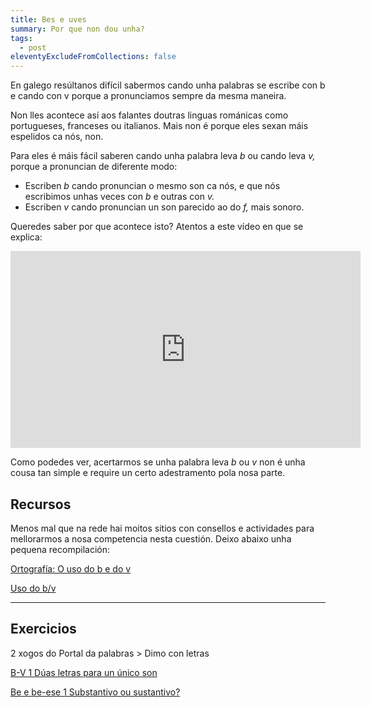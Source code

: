 ```yaml
---
title: Bes e uves
summary: Por que non dou unha?
tags:
  - post
eleventyExcludeFromCollections: false
---
```

En galego resúltanos difícil sabermos cando unha palabras se escribe con b e cando con v porque a pronunciamos sempre da mesma maneira. 

Non lles acontece así aos falantes doutras linguas románicas como portugueses, franceses ou italianos. Mais non é porque eles sexan máis espelidos ca nós, non.

Para eles é máis fácil saberen cando unha palabra leva *b* ou cando leva *v,* porque a pronuncian de diferente modo:   

* Escriben *b* cando pronuncian o mesmo son ca nós, e que nós escribimos unhas veces con *b* e outras con *v.*
* Escriben *v* cando pronuncian un son parecido ao do *f,* mais sonoro. 

Queredes saber por que acontece isto? Atentos a este vídeo en que se explica:

<iframe width="560" height="315" src="https://www.youtube.com/embed/8O_K3bGuLsI" frameborder="0" allow="accelerometer; autoplay; encrypted-media; gyroscope; picture-in-picture" allowfullscreen></iframe>

Como podedes ver, acertarmos se unha palabra leva *b* ou *v* non é unha cousa tan simple e require un certo adestramento pola nosa parte. 

## Recursos

Menos mal que na rede hai moitos sitios con consellos e actividades para mellorarmos a nosa competencia nesta cuestión. Deixo abaixo unha pequena recompilación:

[Ortografía: O uso do b e do v](http://cotovia.org/proxecto/ort/ort_ud3_01.html?orix=ort&tema=ort_ud3_01.html)

[Uso do b/v](https://www.edu.xunta.gal/espazoAbalar/sites/espazoAbalar/files/datos/1326967726/contido/ortografia/ortografia/o_uso_do_bv.html)

- - -

## Exercicios

2 xogos do Portal da palabras > Dimo con letras

[B-V 1 Dúas letras para un único son](<https://portaldaspalabras.gal/xogo/b-v-1/>)

[Be e be-ese 1 Substantivo ou sustantivo?](<https://portaldaspalabras.gal/xogo/b-bs-1/>)

[](https://portaldaspalabras.gal/xogo/b-bs-1/)[](<https://portaldaspalabras.gal/xogo/b-v-1/>)

[](https://portaldaspalabras.gal/xogo/b-v-1/)